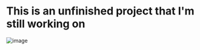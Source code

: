 # This is an unfinished project that I'm still working on
![image](https://user-images.githubusercontent.com/98583121/175771944-c5b1e148-d74e-43cd-8361-34886b3b30fb.png)
